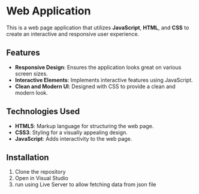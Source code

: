 # Web Application
This is a web page application that utilizes **JavaScript**, **HTML**, and **CSS** to create an interactive and responsive user experience.

## Features
- **Responsive Design**: Ensures the application looks great on various screen sizes.
- **Interactive Elements**: Implements interactive features using JavaScript.
- **Clean and Modern UI**: Designed with CSS to provide a clean and modern look.

## Technologies Used
- **HTML5**: Markup language for structuring the web page.
- **CSS3**: Styling for a visually appealing design.
- **JavaScript**: Adds interactivity to the web page.

## Installation

1. Clone the repository
2. Open in Visual Studio
3. run using Live Server to allow fetching data from json file
